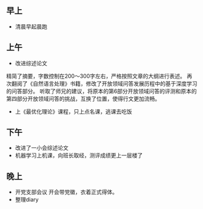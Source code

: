 ## 早上

- 清晨早起晨跑

## 上午

- 改进综述论文

精简了摘要，字数控制在200～300字左右，严格按照文章的大纲进行表述。
再次翻阅了《自然语言处理》书籍，修改了开放领域问答发展历程中的基于深度学习的问答部分。
听取了师兄的建议，将原本的第6部分开放领域问答的评测和原本的第四部分开放领域问答的挑战，互换了位置，使得行文更加流畅。

- 上《最优化理论》课程，只上点名课，逃课去吃饭

## 下午

- 改进了一小会综述论文
- 机器学习上机课，向班长取经，测评成绩更上一层楼了

## 晚上

- 开党支部会议
开会带党徽，衣着正式得体。
- 整理diary